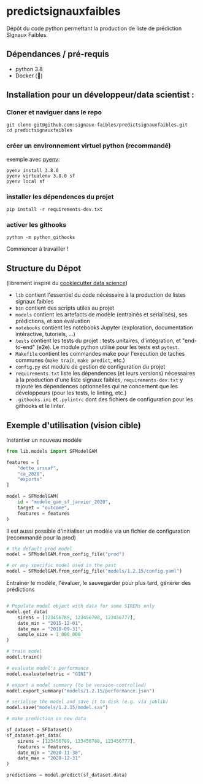 # predictsignauxfaibles
Dépôt du code python permettant la production de liste de prédiction Signaux Faibles.

## Dépendances / pré-requis
- python 3.8
- Docker (:construction_worker:)

## Installation pour un développeur/data scientist :

### Cloner et naviguer dans le repo
```
git clone git@github.com:signaux-faibles/predictsignauxfaibles.git
cd predictsignauxfaibles
```

### créer un environnement virtuel python (recommandé)
exemple avec [pyenv](https://github.com/pyenv/pyenv):
```
pyenv install 3.8.0
pyenv virtualenv 3.8.0 sf
pyenv local sf
```

### installer les dépendences du projet
```
pip install -r requirements-dev.txt
```

### activer les githooks
```
python -m python_githooks
```

Commencer à travailler !


## Structure du Dépot
(librement inspiré du [cookiecutter data science](https://drivendata.github.io/cookiecutter-data-science))

- `lib` contient l'essentiel du code nécéssaire à la production de listes signaux faibles
- `bin` contient des scripts utiles au projet
- `models` contient les artefacts de modèle (entrainés et serialisés), ses prédictions, et son évaluation
- `notebooks` contient les notebooks Jupyter (exploration, documentation intéractive, tutoriels, ...)
- `tests` contient les tests du projet : tests unitaires, d'intégration, et "end-to-end" (e2e). Le module python utilisé pour les tests est `pytest`.
- `Makefile` contient les commandes make pour l'execution de taches communes (`make train`, `make predict`, etc.)
- `config.py` est module de gestion de configuration du projet
- `requirements.txt` liste les dépendences (et leurs versions) nécessaires à la production d'une liste signaux faibles, `requirements-dev.txt` y rajoute les dépendences optionnelles qui ne concernent que les développeurs (pour les tests, le linting, etc.)
- `.githooks.ini` et `.pylintrc` dont des fichiers de configuration pour les githooks et le linter.

## Exemple d'utilisation (vision cible)

Instantier un nouveau modèle

```python
from lib.models import SFModelGAM

features = [
    "dette_urssaf",
    "ca_2020",
    "exports"
]

model = SFModelGAM(
    id = "modele_gam_sf_janvier_2020",
    target = "outcome",
    features = features
)
```

Il est aussi possible d'initialiser un modèle via un fichier de configuration (recommandé pour la prod)

```python
# the default prod model
model = SFModelGAM.from_config_file("prod")

# or any specific model used in the past
model = SFModelGAM.from_config_file("models/1.2.15/config.yaml")
```

Entrainer le modèle, l'évaluer, le sauvegarder pour plus tard, générer des prédictions

```python

# Populate model object with data for some SIRENs only
model.get_data(
    sirens = [123456789, 123456788, 123456777],
    date_min = "2015-12-01",
    date_max = "2018-09-31",
    sample_size = 1_000_000
)

# train model
model.train()

# evaluate model's performance
model.evaluate(metric = "GINI")

# export a model summary (to be version-controlled)
model.export_summary("models/1.2.15/performance.json")

# serialise the model and save it to disk (e.g. via joblib)
model.save("models/1.2.15/model.sav")

# make prediction on new data

sf_dataset = SFDataset()
sf_dataset.get_data(
    sirens = [123456789, 123456788, 123456777],
    features = features,
    date_min = "2020-11-30",
    date_max = "2020-12-31"
)

predictions = model.predict(sf_dataset.data)
```
